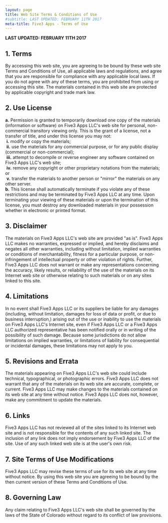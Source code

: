 ```yaml
---
layout: page
title: Web Site Terms & Conditions of Use
#subtitle: LAST UPDATED: FEBRUARY 11TH 2017
meta-title: Five3 Apps - Terms of Use
---
```


**LAST UPDATED: FEBRUARY 11TH 2017**

## 1. Terms

By accessing this web site, you are agreeing to be bound by these web site Terms and Conditions of Use, all applicable laws and regulations, and agree that you are responsible for compliance with any applicable local laws. If you do not agree with any of these terms, you are prohibited from using or accessing this site. The materials contained in this web site are protected by applicable copyright and trade mark law.

## 2. Use License

**a.** Permission is granted to temporarily download one copy of the materials (information or software) on Five3 Apps LLC's web site for personal, non-commercial transitory viewing only. This is the grant of a license, not a transfer of title, and under this license you may not:
<br>&nbsp;**i.** modify or copy the materials;
<br>&nbsp;**ii.** use the materials for any commercial purpose, or for any public display (commercial or non-commercial);
<br>&nbsp;**iii.** attempt to decompile or reverse engineer any software contained on Five3 Apps LLC's web site;
<br>&nbsp;**iv.** remove any copyright or other proprietary notations from the materials; or
<br>&nbsp;**v.** transfer the materials to another person or "mirror" the materials on any other server.
<br>**b.** This license shall automatically terminate if you violate any of these restrictions and may be terminated by Five3 Apps LLC at any time. Upon terminating your viewing of these materials or upon the termination of this license, you must destroy any downloaded materials in your possession whether in electronic or printed format.

## 3. Disclaimer

The materials on Five3 Apps LLC's web site are provided "as is". Five3 Apps LLC makes no warranties, expressed or implied, and hereby disclaims and negates all other warranties, including without limitation, implied warranties or conditions of merchantability, fitness for a particular purpose, or non-infringement of intellectual property or other violation of rights. Further, Five3 Apps LLC does not warrant or make any representations concerning the accuracy, likely results, or reliability of the use of the materials on its Internet web site or otherwise relating to such materials or on any sites linked to this site.

## 4. Limitations

In no event shall Five3 Apps LLC or its suppliers be liable for any damages (including, without limitation, damages for loss of data or profit, or due to business interruption,) arising out of the use or inability to use the materials on Five3 Apps LLC's Internet site, even if Five3 Apps LLC or a Five3 Apps LLC authorized representative has been notified orally or in writing of the possibility of such damage. Because some jurisdictions do not allow limitations on implied warranties, or limitations of liability for consequential or incidental damages, these limitations may not apply to you.

## 5. Revisions and Errata

The materials appearing on Five3 Apps LLC's web site could include technical, typographical, or photographic errors. Five3 Apps LLC does not warrant that any of the materials on its web site are accurate, complete, or current. Five3 Apps LLC may make changes to the materials contained on its web site at any time without notice. Five3 Apps LLC does not, however, make any commitment to update the materials.

## 6. Links

Five3 Apps LLC has not reviewed all of the sites linked to its Internet web site and is not responsible for the contents of any such linked site. The inclusion of any link does not imply endorsement by Five3 Apps LLC of the site. Use of any such linked web site is at the user's own risk.

## 7. Site Terms of Use Modifications

Five3 Apps LLC may revise these terms of use for its web site at any time without notice. By using this web site you are agreeing to be bound by the then current version of these Terms and Conditions of Use.

## 8. Governing Law

Any claim relating to Five3 Apps LLC's web site shall be governed by the laws of the State of Colorado without regard to its conflict of law provisions.